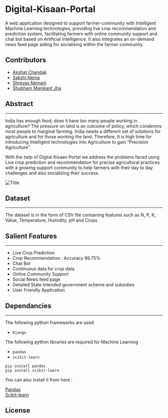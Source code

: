 # Digital-Kisaan-Portal


A web application designed to support farmer-community with Intelligent Machine Learning technologies, providing live crop recommendation and prediction system, facilitating farmers with online community support and chat bot based on Artificial Intelligence. It also Integrates an on-demand news feed page aiding for socialising within the farmer community. 

## Contributors

* [Akshat Chandak](https://github.com/chandakakshat)
* [Sakshi Nema](https://github.com/sakshinema)
* [Shreyas Nemani](https://github.com/superb-shreyas)
* [Shubham Manikant Jha](https://github.com/shubhamjha-cse)

## Abstract

***
India has enough food; does it have too many people working in agriculture? The pressure on land is an outcome of policy, which condemns most people to marginal farming. India needs a different set of solutions for agriculture and for those working the land. Therefore, It is high time for introducing Intelligent technologies into Agriculture to gain “Precision Agriculture”.

With the help of Digital Kisaan Portal we address the problems faced using Live crop prediction and recommendation for precise agricultural practices with a growing support community to help farmers with their day to day challenges and also socializing their success.


![](resources/theme.jpg "Title")

## Dataset
***
The dataset is in the form of CSV file  containing features such as N, P, K, Value, Temperature, Humidity, pH and Crops.

## Salient Features
***
* Live Crop Prediction
* Crop Recommendation : Accuracy 99.75%
* Chat Bot
* Continuous data for crop data
* Online Community Support 
* Social News feed page
* Detailed State Intended government scheme and subsidies 
* User Friendly Application



## Dependancies
***

The following python frameworks are used
* ```Django```


The following python libraries are required for Machine Learning
* ```pandas```
* ```scikit-learn```

~~~
pip install pandas
pip install scikit-learn
~~~

You can also install it from here :

[Pandas](https://pandas.pydata.org/)  
[Scikit-learn](https://scikit-learn.org/stable/install.html)


##  License

